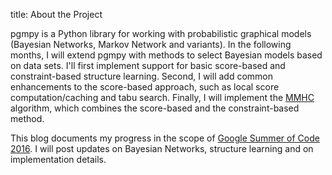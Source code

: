 title: About the Project


pgmpy is a Python library for working with probabilistic graphical models (Bayesian Networks, Markov Network and variants). In the following months, I will extend pgmpy with methods to select Bayesian models based on data sets. I'll first implement support for basic score-based and constraint-based structure learning. Second, I will add common enhancements to the score-based approach, such as local score computation/caching and tabu search. Finally, I will implement the [MMHC](http://citeseerx.ist.psu.edu/viewdoc/download?doi=10.1.1.106.4729&rep=rep1&type=pdf) algorithm, which combines the score-based and the constraint-based method.


This blog documents my progress in the scope of [Google Summer of Code 2016](https://summerofcode.withgoogle.com/). I will post updates on Bayesian Networks, structure learning and on implementation details.
